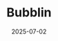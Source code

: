 ---
title: Bubblin
description: 4th Album「Bubblin」 収録曲 2025-07-02リリース
image: /img/album/bubblin-640.jpg
date: 2025-07-02

# Badge style
style:
    background: "#b100cd"
    color: "#fff"
---